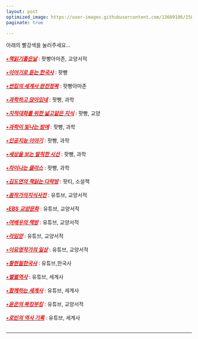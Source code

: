 ```yaml
---
layout: post
optimized_image: https://user-images.githubusercontent.com/13609186/158834851-5c5d7736-001b-448d-8bb6-eb99f2f16233.jpg
paginate: true

---
```


아래의 빨강색을 눌러주세요...<br><br>
[<span style="color:red">***▪책읽기좋은날***</span>](https://art19.com/shows/readinggoodday) : 팟빵아마존, 교양서적<br><br>
[<span style="color:red">***▪이야기로 듣는 한국사***</span>](https://www.podbbang.com/channels/9014) : 팟빵<br><br>
[<span style="color:red">***▪썬킴의 세계사 완전정복***</span>](https://art19.com/shows/worldhistory) : 팟빵아마존<br><br>
[<span style="color:red">***▪과학하고 앉아있네***</span>](https://www.podbbang.com/channels/6205) : 팟빵, 과학<br><br>
[<span style="color:red">***▪지적대화를 위한 넓고얕은 지식***</span>](https://www.podbbang.com/channels/7418) : 팟빵, 교양<br><br>
[<span style="color:red">***▪과학이 빛나는 밤에***</span>](https://www.podbbang.com/channels/4388) : 팟빵, 과학<br><br>
[<span style="color:red">***▪인공지능 이야기***</span>](https://www.podbbang.com/channels/15233) : 팟빵, 과학<br><br>
[<span style="color:red">***▪세상을 보는 발칙한 시선***</span>](https://www.podbbang.com/channels/9258) : 팟빵, 과학<br><br>
[<span style="color:red">***▪차이나는 클라스***</span>](https://podcasts.google.com/feed/aHR0cDovL2ZlZWRzLmZlZWRidXJuZXIuY29tL2pvaW5zL3RHUFU?sa=X&ved=0CBEQlvsGahcKEwjgjJzopMj2AhUAAAAAHQAAAAAQGw&hl=ko) : 팟빵, 과학<br><br>
[<span style="color:red">***▪김도연의 책읽는 다락방***</span>](https://www.podty.me/cast/174403) : 팟티, 소설책<br><br>
[<span style="color:red">***▪쏨작가의지식사전***</span>](https://www.youtube.com/c/%EC%8F%A8%EC%9E%91%EA%B0%80%EC%9D%98%EC%A7%80%EC%8B%9D%EC%82%AC%EC%A0%84) : 유튜브, 교양서적<br><br>
[<span style="color:red">***▪EBS 교양문화***</span>](https://www.youtube.com/c/EBSCulture/channels) : 유튜브, 교양서적<br><br>
[<span style="color:red">***▪여배우의 책방***</span>](https://www.youtube.com/channel/UC_XR-igVnkqf2A3lEpye-mQ/videos) : 유튜브, 교양서적<br><br>
[<span style="color:red">***▪라임양***</span>](https://www.youtube.com/c/%EB%9D%BC%EC%9E%84%EC%96%91) : 유튜브, 교양서적<br><br>
[<span style="color:red">***▪이묘영작가의 일상***</span>](https://www.youtube.com/c/%EC%9D%B4%EB%AC%98%EC%98%81%EC%9E%91%EA%B0%80%EC%9D%98%EC%9D%BC%EC%83%81) : 유튜브, 교양서적<br><br>
[<span style="color:red">***▪황현필한국사***</span>](https://www.youtube.com/c/%ED%99%A9%ED%98%84%ED%95%84%ED%95%9C%EA%B5%AD%EC%82%AC/videos) : 유튜브,한국사<br><br>
[<span style="color:red">***▪별별역사***</span>](https://www.youtube.com/channel/UCYuiS1EYw54dEJVzseQSYXw/videos) : 유튜브, 세계사<br><br>
[<span style="color:red">***▪함께하는 세계사***</span>](https://www.youtube.com/channel/UCdop7AYwvReE6jK7M69MA2A) : 유튜브, 세계사<br><br>
[<span style="color:red">***▪윤꾼의 북킹부킹***</span>](https://www.youtube.com/c/%EC%9C%A4%EA%BE%BC%EC%9D%98%EB%B6%81%ED%82%B9%EB%B6%80%ED%82%B9) : 유튜브, 교양서적<br><br>
[<span style="color:red">***▪로빈의 역사 기록***</span>](https://www.youtube.com/channel/UCTy-6Pfkmv5fLTMOm04tw4g) : 유튜브, 세계사<br><br>


---
